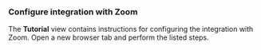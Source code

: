 ### Configure integration with Zoom

The **Tutorial** view contains instructions for configuring the integration with Zoom. Open a new browser tab and perform the listed steps.
